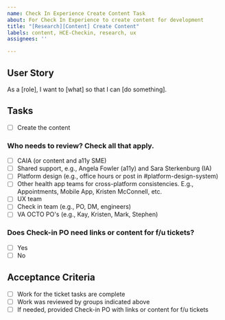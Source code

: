 ```yaml
---
name: Check In Experience Create Content Task
about: For Check In Experience to create content for development
title: "[Research][Content] Create Content"
labels: content, HCE-Checkin, research, ux
assignees: ''

---
```


## User Story
As a [role], I want to [what] so that I can [do something].

## Tasks
- [ ] Create the content

### Who needs to review? Check all that apply.   
- [ ] CAIA (or content and a11y SME)
- [ ] Shared support, e.g., Angela Fowler (a11y) and Sara Sterkenburg (IA)
- [ ] Platform design (e.g., office hours or post in #platform-design-system)
- [ ] Other health app teams for cross-platform consistencies. E.g., Appointments, Mobile App, Kristen McConnell, etc. 
- [ ] UX team
- [ ] Check in team (e.g., PO, DM, engineers)  
- [ ] VA OCTO PO's (e.g., Kay, Kristen, Mark, Stephen)

### Does Check-in PO need links or content for f/u tickets? 
- [ ] Yes
- [ ] No
      
## Acceptance Criteria
- [ ] Work for the ticket tasks are complete
- [ ] Work was reviewed by groups indicated above
- [ ] If needed, provided Check-in PO with links or content for f/u tickets
